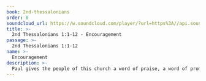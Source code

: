```yaml
---
book: 2nd-thessalonians
order: 0
soundcloud_url: https://w.soundcloud.com/player/?url=https%3A//api.soundcloud.com/tracks/
title: >-
  2nd Thessalonians 1:1-12 - Encouragement
passage: >-
  2nd Thessalonians 1:1-12
name: >-
  Encouragement
description: >-
  Paul gives the people of this church a word of praise, a word of promise and a word of prayer.
---
```


